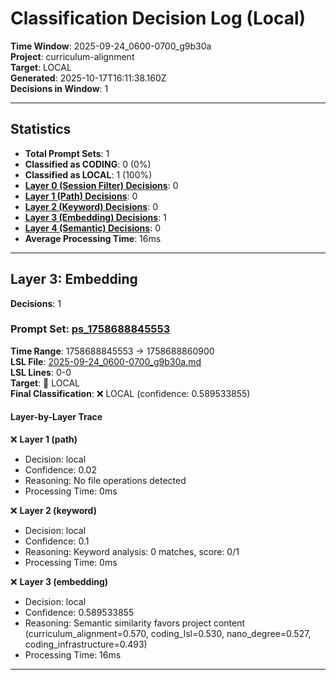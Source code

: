# Classification Decision Log (Local)

**Time Window**: 2025-09-24_0600-0700_g9b30a<br>
**Project**: curriculum-alignment<br>
**Target**: LOCAL<br>
**Generated**: 2025-10-17T16:11:38.160Z<br>
**Decisions in Window**: 1

---

## Statistics

- **Total Prompt Sets**: 1
- **Classified as CODING**: 0 (0%)
- **Classified as LOCAL**: 1 (100%)
- **[Layer 0 (Session Filter) Decisions](#layer-0-session-filter)**: 0
- **[Layer 1 (Path) Decisions](#layer-1-path)**: 0
- **[Layer 2 (Keyword) Decisions](#layer-2-keyword)**: 0
- **[Layer 3 (Embedding) Decisions](#layer-3-embedding)**: 1
- **[Layer 4 (Semantic) Decisions](#layer-4-semantic)**: 0
- **Average Processing Time**: 16ms

---

## Layer 3: Embedding

**Decisions**: 1

### Prompt Set: [ps_1758688845553](../../history/2025-09-24_0600-0700_g9b30a.md#ps_1758688845553)

**Time Range**: 1758688845553 → 1758688860900<br>
**LSL File**: [2025-09-24_0600-0700_g9b30a.md](../../history/2025-09-24_0600-0700_g9b30a.md#ps_1758688845553)<br>
**LSL Lines**: 0-0<br>
**Target**: 📍 LOCAL<br>
**Final Classification**: ❌ LOCAL (confidence: 0.589533855)

#### Layer-by-Layer Trace

❌ **Layer 1 (path)**
- Decision: local
- Confidence: 0.02
- Reasoning: No file operations detected
- Processing Time: 0ms

❌ **Layer 2 (keyword)**
- Decision: local
- Confidence: 0.1
- Reasoning: Keyword analysis: 0 matches, score: 0/1
- Processing Time: 0ms

❌ **Layer 3 (embedding)**
- Decision: local
- Confidence: 0.589533855
- Reasoning: Semantic similarity favors project content (curriculum_alignment=0.570, coding_lsl=0.530, nano_degree=0.527, coding_infrastructure=0.493)
- Processing Time: 16ms

---

